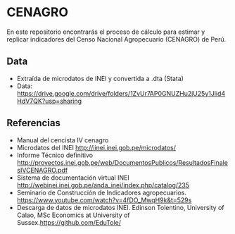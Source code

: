 # CENAGRO
En este repositorio encontrarás el proceso de cálculo para estimar y replicar indicadores del Censo Nacional Agropecuario (CENAGRO) de Perú.
## Data
 - Extraída de microdatos de INEI y convertida a .dta (Stata)
 - Data: https://drive.google.com/drive/folders/1ZvUr7AP0GNUZHu2jU25y1Jlid4HdV7QK?usp=sharing
 
## Referencias
- Manual del cencista IV cenagro
- Microdatos del INEI http://iinei.inei.gob.pe/microdatos/
- Informe Técnico definitivo http://proyectos.inei.gob.pe/web/DocumentosPublicos/ResultadosFinalesIVCENAGRO.pdf
- Sistema de documentación virtual INEI http://webinei.inei.gob.pe/anda_inei/index.php/catalog/235
- Seminario de Construcción de Indicadores agropecuarios. https://www.youtube.com/watch?v=4fDO_MwqH9k&t=529s
- Descarga de datos de microdatos INEI. Edinson Tolentino, University of Calao, MSc Economics at University of Sussex.https://github.com/EduTole/
